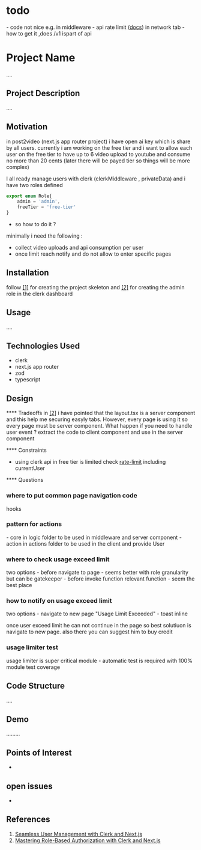<h1>todo</h1>
- code not nice e.g. in middleware
- api rate limit (<a href='https://clerk.com/docs/backend-requests/resources/rate-limits'>docs</a>) in network tab - how to get it ,does /v1 ispart of api

<h1>Project Name</h1>
....

<h2>Project Description</h2>
....

<h2>Motivation</h2> 
in post2video (next.js app router project) i have open ai key which is share by all users. currently i am working on the free tier and i want to allow each user on the free tier to have up to 6 video upload to youtube and consume no more than 20 cents (later there will be payed tier so things will be more complex) 

I all ready manage users with clerk (clerkMiddleware , privateData) and i have two roles defined

```ts
export enum Role{
    admin = 'admin',
    freeTier = 'free-tier'
}
```

- so how to do it ?

minimally i need the following :
- collect video uploads and api consumption per user
- once limit reach notify and do not allow to enter specific pages

<h2>Installation</h2>

follow <a href='#ref1'>[1]</a> for creating the project skeleton
and <a href='#ref2'>[2]</a> for creating the admin role in the clerk dashboard

<h2>Usage</h2>
....

<h2>Technologies Used</h2>
<ul>
<li>clerk</li>
<li>next.js app router</li>
<li>zod</li>
<li>typescript</li>
</ul>

<h2>Design</h2>
**** Tradeoffs
in <a href='#ref2'>[2]</a> i have pointed that the layout.tsx is a server component and this help me securing easyly tabs.
However, every page is using it so every page must be server component. 
What happen if you need to handle user event ? extract the code to client component and use in the server component




**** Constraints
- using clerk api in free tier is limited check <a href='https://clerk.com/docs/backend-requests/resources/rate-limits'>rate-limit</a> including currentUser  


**** Questions

<h3>where to put common page navigation code</h3>
hooks

<h3>pattern for actions</h3>
- core in logic folder to be used in middleware and server component
- action in actions folder to be used in the client and provide User

<h3>where to check usage exceed limit</h3>
two options
- before navigate to page - seems better with role granularity but can be gatekeeper
- before invoke function relevant function - seem the best place

<h3>how to notify on usage exceed limit</h3>
two options
- navigate to new page "Usage Limit Exceeded"
- toast inline

once user exceed limit he can not continue in the page so best solutiuon is navigate to new page. also there you can suggest him to buy credit 

<h3>usage limiter test</h3>
usage limiter is super critical module - automatic test is required with 100% module test coverage

<h2>Code Structure</h2>
....


<h2>Demo</h2>
.........

<h2>Points of Interest</h2>
<ul>
    <li></li>
</ul>

<h2>open issues</h2>
<ul>
    <li></li>
</ul>


<h2>References</h2>
<ol>
<li id='ref1'><a href='https://youtu.be/5zE_c5kDDDs?si=qwxnm54ILEVbTYR6'> Seamless User Management with Clerk and Next.js </a></li>
<li id='ref2'><a href='https://youtu.be/JCnEFJbNyws?si=fSbTNLC0DcKwmUeo'> Mastering Role-Based Authorization with Clerk and Next.js </a></li>
</ol>
